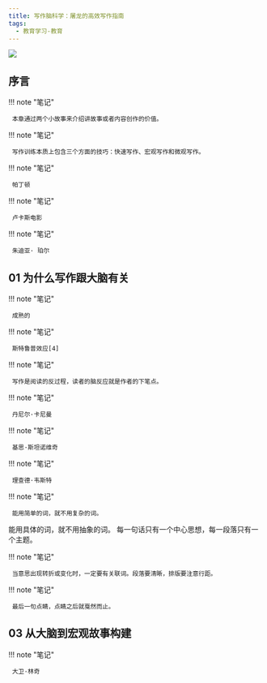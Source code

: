 ```yaml
---
title: 写作脑科学：屠龙的高效写作指南
tags:
  - 教育学习-教育
---
```


![](https://cdn.weread.qq.com/weread/cover/45/cpPlatform_3300025492/t7_cpPlatform_3300025492.jpg)


## 序言




!!! note "笔记"

	 本章通过两个小故事来介绍讲故事或者内容创作的价值。 


!!! note "笔记"

	 写作训练本质上包含三个方面的技巧：快速写作、宏观写作和微观写作。 


!!! note "笔记"

	 帕丁顿 


!!! note "笔记"

	 卢卡斯电影 


!!! note "笔记"

	 朱迪亚· 珀尔 


## 01 为什么写作跟大脑有关




!!! note "笔记"

	 成熟的 


!!! note "笔记"

	 斯特鲁普效应[4] 


!!! note "笔记"

	 写作是阅读的反过程，读者的脑反应就是作者的下笔点。 


!!! note "笔记"

	 丹尼尔·卡尼曼 


!!! note "笔记"

	 基思·斯坦诺维奇 


!!! note "笔记"

	 理查德·韦斯特 


!!! note "笔记"

	 能用简单的词，就不用复杂的词。
能用具体的词，就不用抽象的词。
每一句话只有一个中心思想，每一段落只有一个主题。 


!!! note "笔记"

	 当意思出现转折或变化时，一定要有关联词。段落要清晰，排版要注意行距。 


!!! note "笔记"

	 最后一句点睛，点睛之后就戛然而止。 


## 03 从大脑到宏观故事构建




!!! note "笔记"

	 大卫·林奇 

